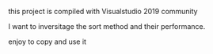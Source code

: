 this project is compiled with Visualstudio 2019 community

I want to inversitage the sort method and their performance.

enjoy to copy and use it
